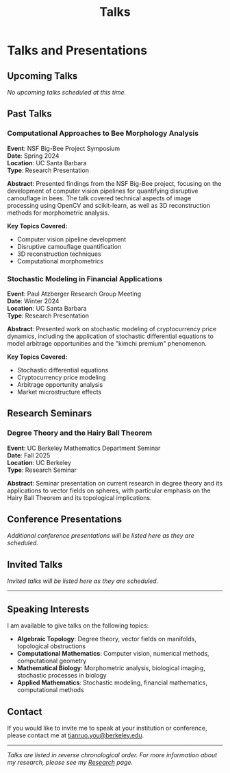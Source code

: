 ﻿---
title: "Talks"
permalink: /talks/
author_profile: true
---

# Talks and Presentations

## Upcoming Talks

*No upcoming talks scheduled at this time.*

## Past Talks

### Computational Approaches to Bee Morphology Analysis
**Event**: NSF Big-Bee Project Symposium  
**Date**: Spring 2024  
**Location**: UC Santa Barbara  
**Type**: Research Presentation  

**Abstract**: Presented findings from the NSF Big-Bee project, focusing on the development of computer vision pipelines for quantifying disruptive camouflage in bees. The talk covered technical aspects of image processing using OpenCV and scikit-learn, as well as 3D reconstruction methods for morphometric analysis.

**Key Topics Covered:**
- Computer vision pipeline development
- Disruptive camouflage quantification
- 3D reconstruction techniques
- Computational morphometrics

### Stochastic Modeling in Financial Applications
**Event**: Paul Atzberger Research Group Meeting  
**Date**: Winter 2024  
**Location**: UC Santa Barbara  
**Type**: Research Presentation  

**Abstract**: Presented work on stochastic modeling of cryptocurrency price dynamics, including the application of stochastic differential equations to model arbitrage opportunities and the "kimchi premium" phenomenon.

**Key Topics Covered:**
- Stochastic differential equations
- Cryptocurrency price modeling
- Arbitrage opportunity analysis
- Market microstructure effects

## Research Seminars

### Degree Theory and the Hairy Ball Theorem
**Event**: UC Berkeley Mathematics Department Seminar  
**Date**: Fall 2025  
**Location**: UC Berkeley  
**Type**: Research Seminar  

**Abstract**: Seminar presentation on current research in degree theory and its applications to vector fields on spheres, with particular emphasis on the Hairy Ball Theorem and its topological implications.

## Conference Presentations

*Additional conference presentations will be listed here as they are scheduled.*

## Invited Talks

*Invited talks will be listed here as they are scheduled.*

---

## Speaking Interests

I am available to give talks on the following topics:

- **Algebraic Topology**: Degree theory, vector fields on manifolds, topological obstructions
- **Computational Mathematics**: Computer vision, numerical methods, computational geometry
- **Mathematical Biology**: Morphometric analysis, biological imaging, stochastic processes in biology
- **Applied Mathematics**: Stochastic modeling, financial mathematics, computational methods

## Contact

If you would like to invite me to speak at your institution or conference, please contact me at [tianruo.you@berkeley.edu](mailto:tianruo.you@berkeley.edu).

---

*Talks are listed in reverse chronological order. For more information about my research, please see my [Research](/research/) page.*
